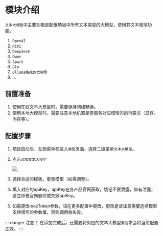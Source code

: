 # 模块介绍
`文本大模型`中主要功能是配置项目中所有文本类型的大模型，使用其文本推理功能。

1. `OpenAI`
2. `Kimi`
3. `DeepSeek`
4. `Qwen`
5. `Spark`
6. `Glm`
7. `Ollama集成的大模型`
8. ...

## 前置准备
1. 使用在线文本大模型时，需要保持网络畅通。
2. 使用本地大模型时。需要注意本地机器是否服务对应模型的运行要求（显存、内存等）。

## 配置步骤
1. 项目启动后，左侧菜单栏进入`模型`页面，选择二级菜单`文本大模型`。
2. 点击`添加文本大模型`

    ![](IMAGE_BASE_URL/aigc-platform-doc/1280534c6d6b449f8c4284dd7d997e11.png)

3. 选择合适的模板，更改模型（如需调整）。

4. 填入对应的apiKey，apiKey在各产品官网获取，切记不要泄露，如有泄露，请立即去官网删除或失效apiKey。

5. 如需更改maxToken参数，请在更多配置中更改，更改是请注意需要选择模型支持填写的参数值，否则调用会失败。

::: danger 注意！
在添加完成后，还需要将对应的文本大模型`激活`才会将当前配置生效。
:::
